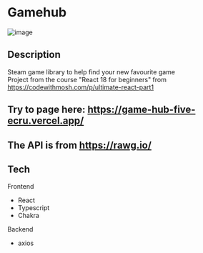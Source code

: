 # Gamehub
![image](https://github.com/martinsletsjoe/game-hub/assets/106916526/d32b255d-b620-421c-9e6a-9503b32d7d13)

## Description
Steam game library to help find your new favourite game <br/>
Project from the course "React 18 for beginners" from https://codewithmosh.com/p/ultimate-react-part1


## Try to page here: https://game-hub-five-ecru.vercel.app/ 
## The API is from https://rawg.io/

## Tech
Frontend
* React
* Typescript
* Chakra

Backend
* axios
